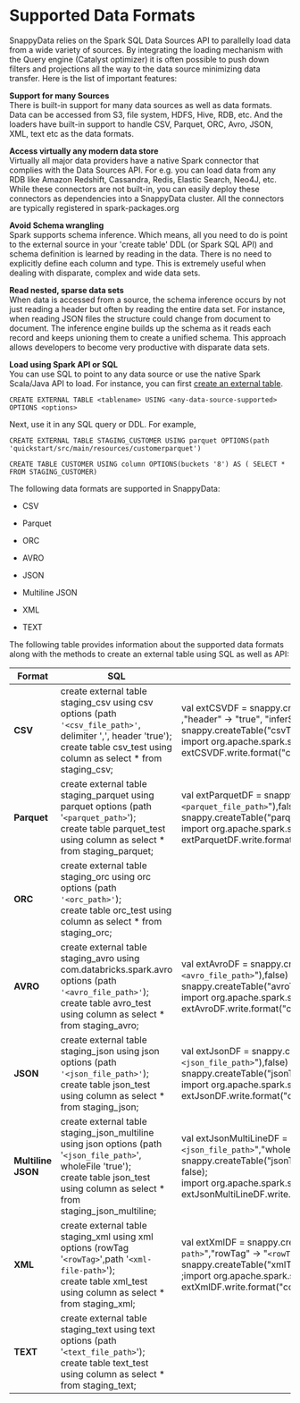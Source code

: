 # Supported Data Formats

SnappyData relies on the Spark SQL Data Sources API to parallelly load data from a wide variety of sources. By integrating the loading mechanism with the Query engine (Catalyst optimizer) it is often possible to push down filters and projections all the way to the data source minimizing data transfer. Here is the list of important features:

**Support for many Sources** </br>There is built-in support for many data sources as well as data formats. Data can be accessed from S3, file system, HDFS, Hive, RDB, etc. And the loaders have built-in support to handle CSV, Parquet, ORC, Avro, JSON, XML, text etc as the data formats. 

**Access virtually any modern data store**</br> Virtually all major data providers have a native Spark connector that complies with the Data Sources API. For e.g. you can load data from any RDB like Amazon Redshift, Cassandra, Redis, Elastic Search, Neo4J, etc. While these connectors are not built-in, you can easily deploy these connectors as dependencies into a SnappyData cluster. All the connectors are typically registered in spark-packages.org

**Avoid Schema wrangling** </br>Spark supports schema inference. Which means, all you need to do is point to the external source in your 'create table' DDL (or Spark SQL API) and schema definition is learned by reading in the data. There is no need to explicitly define each column and type. This is extremely useful when dealing with disparate, complex and wide data sets. 

**Read nested, sparse data sets**</br> When data is accessed from a source, the schema inference occurs by not just reading a header but often by reading the entire data set. For instance, when reading JSON files the structure could change from document to document. The inference engine builds up the schema as it reads each record and keeps unioning them to create a unified schema. This approach allows developers to become very productive with disparate data sets.

**Load using Spark API or SQL** </br> You can use SQL to point to any data source or use the native Spark Scala/Java API to load. 
For instance, you can first [create an external table](../reference/sql_reference/create-external-table.md). 

```pre
CREATE EXTERNAL TABLE <tablename> USING <any-data-source-supported> OPTIONS <options>
```

Next, use it in any SQL query or DDL. For example,

```pre
CREATE EXTERNAL TABLE STAGING_CUSTOMER USING parquet OPTIONS(path 'quickstart/src/main/resources/customerparquet')

CREATE TABLE CUSTOMER USING column OPTIONS(buckets '8') AS ( SELECT * FROM STAGING_CUSTOMER)
```


The following data formats are supported in SnappyData:

*	CSV

*	Parquet

*	ORC

*	AVRO

*	JSON

*	Multiline JSON

*	XML

*	TEXT

The following table provides information about the supported data formats along with the methods to create an external table using SQL as well as API:

| **Format** |  **SQL** | **API** |
| --- | --- |--- |
| **CSV** | create external table staging_csv using csv options (path `'<csv_file_path>'`, delimiter ',', header 'true');</br>create table csv_test using column as select * from staging_csv;  |val extCSVDF =  snappy.createExternalTable("csvTable_ext","csv", Map("path"-> "`<csv_file_path>`" ,"header" -> "true", "inferSchema"->"true"),false)</br>snappy.createTable("csvTable", "column", extCSVDF.schema, Map("buckets"->"9"), false);</br>import org.apache.spark.sql.SaveMode;</br>extCSVDF.write.format("column").mode(SaveMode.Append).saveAsTable("csvTable")  |
| **Parquet** |create external table staging_parquet using parquet options (path '`<parquet_path>`');</br>create table parquet_test using column as select * from staging_parquet;|val extParquetDF = snappy.createExternalTable("parquetTable_ext","Parquet", Map("path"->"`<parquet_file_path>`"),false)</br>snappy.createTable("parquetTable", "column",extParquetDF.schema, Map("buckets"->"9"), false);</br>import org.apache.spark.sql.SaveMode;</br>extParquetDF.write.format("column").mode(SaveMode.Append).saveAsTable("parquetTable");  |
| **ORC** |create external table staging_orc using orc options (path `'<orc_path>'`);</br>create table orc_test using column as select * from staging_orc;  |   |
| **AVRO** | create external table staging_avro using com.databricks.spark.avro options (path `'<avro_file_path>'`);</br>create table avro_test using column as select * from staging_avro; | val extAvroDF = snappy.createExternalTable("avroTable_ext","com.databricks.spark.avro", Map("path"->"`<avro_file_path>`"),false)</br>snappy.createTable("avroTable", "column", extAvroDF.schema, Map("buckets"->"9"), false);</br>import org.apache.spark.sql.SaveMode;</br>extAvroDF.write.format("column").mode(SaveMode.Append).saveAsTable("avroTable");|
| **JSON** | create external table staging_json using json options (path `'<json_file_path>'`);</br>create table json_test using column as select * from staging_json;  |val extJsonDF = snappy.createExternalTable("jsonTable_ext","json", Map("path"-> "`<json_file_path>`"),false)</br>snappy.createTable("jsonTable", "column", extJsonDF.schema, Map("buckets"->"9"), false);</br>import org.apache.spark.sql.SaveMode;</br>extJsonDF.write.format("column").mode(SaveMode.Append).saveAsTable("jsonTable");   |
| **Multiline JSON** | create external table staging_json_multiline using json options (path '`<json_file_path>`', wholeFile 'true');</br>create table json_test using column as select * from staging_json_multiline;  |val extJsonMultiLineDF = snappy.createExternalTable("jsonTableMultiLine_ext","json", Map("path"-> "`<json_file_path>`","wholeFile" -> "true"),false)</br>snappy.createTable("jsonTableMultiLine", "column", extJsonMultiLineDF.schema, Map("buckets"->"9"), false);</br>import org.apache.spark.sql.SaveMode;</br>extJsonMultiLineDF.write.format("column").mode(SaveMode.Append).saveAsTable("jsonTableMultiLine");   |
| **XML** |create external table staging_xml using xml options (rowTag '`<rowTag>`',path '`<xml-file-path>`');</br>create table xml_test using column as select * from staging_xml;| val extXmlDF = snappy.createExternalTable("xmlTable_ext","xml", Map("path"-> "`<xml-file-path>`","rowTag" -> "`<rowTag>`"),false)</br>snappy.createTable("xmlTable", "column", extXmlDF.schema, Map("buckets"->"9"), false)</br>;import org.apache.spark.sql.SaveMode;</br>extXmlDF.write.format("column").mode(SaveMode.Append).saveAsTable("xmlTable");|
| **TEXT** | create external table staging_text using text options (path '`<text_file_path>`');</br>create table text_test using column as select * from staging_text;  |   |

